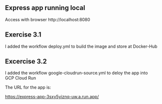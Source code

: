 ## Express app running local

Access with browser http://localhost:8080

## Exercise 3.1

I added the workflow deploy.yml to build the image and store at Docker-Hub

## Excercise 3.2

I added the workflow google-cloudrun-source.yml to deloy the app into GCP Cloud Run 

The URL for the app is:

https://express-app-3sxy5yiznq-uw.a.run.app/ 
